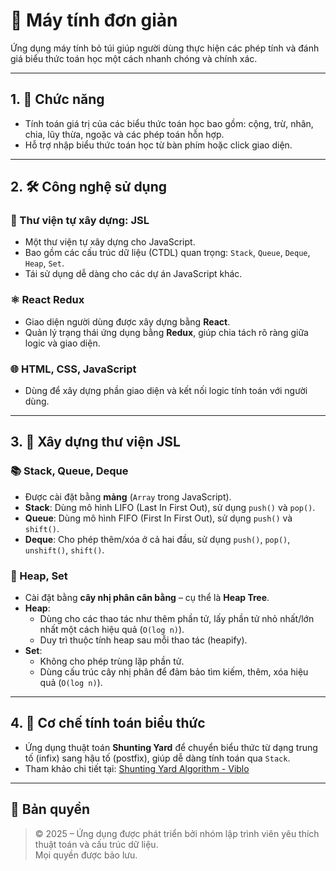 # 📱 Máy tính đơn giản

Ứng dụng máy tính bỏ túi giúp người dùng thực hiện các phép tính và đánh giá biểu thức toán học một cách nhanh chóng và chính xác.

---

## 1. 🎯 Chức năng

- Tính toán giá trị của các biểu thức toán học bao gồm: cộng, trừ, nhân, chia, lũy thừa, ngoặc và các phép toán hỗn hợp.
- Hỗ trợ nhập biểu thức toán học từ bàn phím hoặc click giao diện.

---

## 2. 🛠️ Công nghệ sử dụng

### 🔧 Thư viện tự xây dựng: **JSL**
- Một thư viện tự xây dựng cho JavaScript.
- Bao gồm các cấu trúc dữ liệu (CTDL) quan trọng: `Stack`, `Queue`, `Deque`, `Heap`, `Set`.
- Tái sử dụng dễ dàng cho các dự án JavaScript khác.

### ⚛️ React Redux
- Giao diện người dùng được xây dựng bằng **React**.
- Quản lý trạng thái ứng dụng bằng **Redux**, giúp chia tách rõ ràng giữa logic và giao diện.

### 🌐 HTML, CSS, JavaScript
- Dùng để xây dựng phần giao diện và kết nối logic tính toán với người dùng.

---

## 3. 🧱 Xây dựng thư viện **JSL**

### 📚 Stack, Queue, Deque
- Được cài đặt bằng **mảng** (`Array` trong JavaScript).
- **Stack**: Dùng mô hình LIFO (Last In First Out), sử dụng `push()` và `pop()`.
- **Queue**: Dùng mô hình FIFO (First In First Out), sử dụng `push()` và `shift()`.
- **Deque**: Cho phép thêm/xóa ở cả hai đầu, sử dụng `push()`, `pop()`, `unshift()`, `shift()`.

### 🌲 Heap, Set
- Cài đặt bằng **cây nhị phân cân bằng** – cụ thể là **Heap Tree**.
- **Heap**:
  - Dùng cho các thao tác như thêm phần tử, lấy phần tử nhỏ nhất/lớn nhất một cách hiệu quả (`O(log n)`).
  - Duy trì thuộc tính heap sau mỗi thao tác (heapify).
- **Set**:
  - Không cho phép trùng lặp phần tử.
  - Dùng cấu trúc cây nhị phân để đảm bảo tìm kiếm, thêm, xóa hiệu quả (`O(log n)`).

---

## 4. 🧮 Cơ chế tính toán biểu thức

- Ứng dụng thuật toán **Shunting Yard** để chuyển biểu thức từ dạng trung tố (infix) sang hậu tố (postfix), giúp dễ dàng tính toán qua `Stack`.
- Tham khảo chi tiết tại: [Shunting Yard Algorithm - Viblo](https://viblo.asia/p/shunting-yard-algorithm-1VgZvwXrlAw)

---

## 📜 Bản quyền

> © 2025 – Ứng dụng được phát triển bởi nhóm lập trình viên yêu thích thuật toán và cấu trúc dữ liệu.  
> Mọi quyền được bảo lưu.
